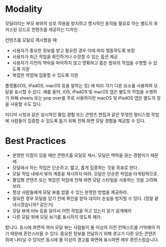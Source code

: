 # Modality

모달리티는 부모 뷰와의 상호 작용을 방지하고 명시적인 동작을 필요로 하는 별도의 포커스된 모드로 컨텐츠를 제공하는 디자인.

컨텐츠를 모달로 제시했을 때:

- 사용자가 중요한 정보를 받고 필요한 경우 이에 따라 행동하도록 보장
- 사용자가 최근 작업을 확인하거나 수정할 수 있는 옵션 제공
- 사용자가 이전의 맥락을 파악하지 않고 명확하고 좁은 범위의 작업을 수행할 수 있도록 지원
- 복잡한 작업에 집중할 수 있도록 지원

플랫폼(iOS, iPadOS, macOS 등을 말하는 듯) 에 따라 각기 다른 요소를 사용하여 모달을 표시할 수 있다. 예를 들어, iOS, iPadOS 및 macOS 앱은 별도의 작업을 수행하기 위해 sheets 또는 pop over를 주로 사용하지만 macOS 및 iPadOS 앱은 별도의 창을 사용할 수도 있다.

미디어 시청과 같은 일시적인 몰입 경험 또는 콘텐츠 편집과 같은 뚜렷한 멀티스탭 작업에 사람들이 집중할 수 있도록 돕기 위해 전체 화면 모달 경험을 제공할 수 있다.

# Best Practices

- 분명한 이점이 있을 때만 콘텐츠를 모달로 제시. 모달은 맥락을 끊는 경험이기 때문에.
- 모달에서 하는 작업은 단순하고, 짧고, 좁게 집중하는 것을 목표로 한다.
- 모달 작업 내에서 뷰의 계층을 제시하지 마라. 모달은 단순한 작업을 타게팅하므로.
- 몰입형 콘텐츠 또는 복잡한 작업에 전체 화면 모달 스타일을 사용하는 것을 고려해보라.
- 항상 사람들에게 모달 뷰를 없앨 수 있는 분명한 방법을 제공하라.
- 필요한 경우 모달을 닫기 전에 확인을 받아 데이터 손실을 방지할 수 있다. (정말 끝내시겠습니까? 같은거)
- 모달 뷰에 title 등을 달아서 어떤 작업을 하고 있는지 알기 쉽게해라
- 다른 모달  위에 모달 보기를 표시하지 않도록 해라.

합니다. 동시에 화면의 여러 모달 뷰는 사람들이 둘 이상의 이전 컨텍스트를 기억해야 하기 때문에 혼란스러울 수 있다. 중요한 정보를 전달하기 위해 경고가 다른 모든 콘텐츠 위에 나타날 수 있지만 동시에 둘 이상의 경고를 화면에 표시하면 매우 혼란스럽습니다.
